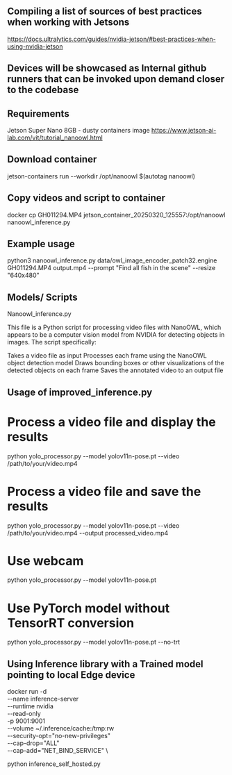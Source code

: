 ## Compiling a list of sources of best practices when working with Jetsons
https://docs.ultralytics.com/guides/nvidia-jetson/#best-practices-when-using-nvidia-jetson

## Devices will be showcased as Internal github runners that can be invoked upon demand closer to the codebase


## Requirements
Jetson Super Nano 8GB - dusty containers image https://www.jetson-ai-lab.com/vit/tutorial_nanoowl.html

## Download container
jetson-containers run --workdir /opt/nanoowl $(autotag nanoowl)

## Copy videos and script  to container
docker cp GH011294.MP4  jetson_container_20250320_125557:/opt/nanoowl
nanoowl_inference.py


## Example usage
python3 nanoowl_inference.py data/owl_image_encoder_patch32.engine GH011294.MP4  output.mp4  --prompt "Find all fish in the scene" --resize "640x480"


## Models/ Scripts

Nanoowl_inference.py

This file is a Python script for processing video files with NanoOWL, which appears to be a computer vision model from NVIDIA for detecting objects in images.
The script specifically:

Takes a video file as input
Processes each frame using the NanoOWL object detection model
Draws bounding boxes or other visualizations of the detected objects on each frame
Saves the annotated video to an output file


## Usage of improved_inference.py

# Process a video file and display the results
python yolo_processor.py --model yolov11n-pose.pt --video /path/to/your/video.mp4

# Process a video file and save the results
python yolo_processor.py --model yolov11n-pose.pt --video /path/to/your/video.mp4 --output processed_video.mp4

# Use webcam
python yolo_processor.py --model yolov11n-pose.pt

# Use PyTorch model without TensorRT conversion
python yolo_processor.py --model yolov11n-pose.pt --no-trt


## Using Inference library with a Trained model pointing to local Edge device
docker run -d \
    --name inference-server \
    --runtime nvidia \
    --read-only \
    -p 9001:9001 \
    --volume ~/.inference/cache:/tmp:rw \
    --security-opt="no-new-privileges" \
    --cap-drop="ALL" \
    --cap-add="NET_BIND_SERVICE" \

python inference_self_hosted.py

